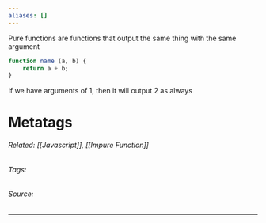 ```yaml
---
aliases: []
---
```

Pure functions are functions that output the same thing with the same argument
```js
function name (a, b) {
	return a + b;
}
```

If we have arguments of 1, then it will output 2 as always

# Metatags
###### Related: [[Javascript]], [[Impure Function]]
###### Tags: 
###### Source: 

---